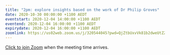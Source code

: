 ```yaml
---
title: "2pm: explore insights based on the work of Dr Philip Groves"
date: 2020-10-30 00:00:00 +1100 AEDT
eventstart: 2020-12-04 14:00:00 +1100 AEDT
eventend: 2020-12-04 16:00:00 +1100 AEDT
expirydate: 2020-12-04 16:00:00 +1100 AEDT
zoomlink: https://us02web.zoom.us/j/320544045?pwd=QjZtbUxvVk81b2dweUtZZTE3ZE9IZz09
---
```


[Click to join Zoom](https://us02web.zoom.us/j/320544045?pwd=QjZtbUxvVk81b2dweUtZZTE3ZE9IZz09) when the meeting time arrives.